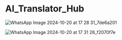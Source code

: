 # AI_Translator_Hub

![WhatsApp Image 2024-10-20 at 17 28 31_7de6a201](https://github.com/user-attachments/assets/9f187b0b-ab79-417b-b635-0ab3106c53c8)

![WhatsApp Image 2024-10-20 at 17 31 28_f2070f7e](https://github.com/user-attachments/assets/565d02c5-35b4-44b0-b624-1b0ed227488a)

